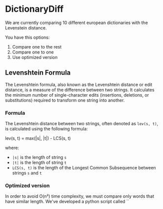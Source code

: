 # DictionaryDiff

We are currently comparing 10 different european dictionaries with the Levenstein distance.

You have this options:


1. Compare one to the rest
2. Compare one to one
3. Use optimized version


## Levenshtein Formula

The Levenshtein formula, also known as the Levenshtein distance or edit distance, is a measure of the difference between two strings. It calculates the minimum number of single-character edits (insertions, deletions, or substitutions) required to transform one string into another.

### Formula

The Levenshtein distance between two strings, often denoted as `lev(s, t)`, is calculated using the following formula:

lev(s, t) = max(|s|, |t|) - LCS(s, t)

where:
- `|s|` is the length of string `s`
- `|t|` is the length of string `t`
- `LCS(s, t)` is the length of the Longest Common Subsequence between strings `s` and `t`

### Optimized version

  In order to avoid O(n²) time complexity, we must compare only words that have similar length. We've developed a python script called ``
